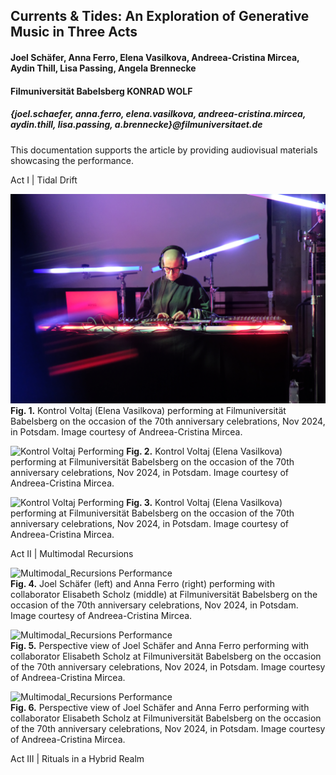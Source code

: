 ## Currents & Tides: An Exploration of Generative Music in Three Acts
#### Joel Schäfer, Anna Ferro, Elena Vasilkova, Andreea-Cristina Mircea, Aydin Thill, Lisa Passing, Angela Brennecke
#### Filmuniversität Babelsberg KONRAD WOLF
##### {joel.schaefer, anna.ferro, elena.vasilkova, andreea-cristina.mircea, aydin.thill, lisa.passing, a.brennecke}@filmuniversitaet.de

This documentation supports the article by providing audiovisual materials showcasing the performance.  

Act I | Tidal Drift

![Kontrol Voltaj Performing](assets/KV_01.JPG)
 **Fig. 1.** Kontrol Voltaj (Elena Vasilkova) performing at Filmuniversität Babelsberg on the occasion of the 70th anniversary celebrations, Nov 2024, in Potsdam. Image courtesy of Andreea-Cristina Mircea.  

![Kontrol Voltaj Performing](assets/KV_02.JPG)
 **Fig. 2.** Kontrol Voltaj (Elena Vasilkova) performing at Filmuniversität Babelsberg on the occasion of the 70th anniversary celebrations, Nov 2024, in Potsdam. Image courtesy of Andreea-Cristina Mircea.  

![Kontrol Voltaj Performing](assets/KV_03.JPG)
 **Fig. 3.** Kontrol Voltaj (Elena Vasilkova) performing at Filmuniversität Babelsberg on the occasion of the 70th anniversary celebrations, Nov 2024, in Potsdam. Image courtesy of Andreea-Cristina Mircea.  










Act II | Multimodal Recursions

![Multimodal_Recursions Performance](assets/MR_01.JPG)  
 **Fig. 4.** Joel Schäfer (left) and Anna Ferro (right) performing with collaborator Elisabeth Scholz (middle) at Filmuniversität Babelsberg on the occasion of the 70th anniversary celebrations, Nov 2024, in Potsdam. Image courtesy of Andreea-Cristina Mircea.  

![Multimodal_Recursions Performance](assets/MR_02.JPG)  
 **Fig. 5.** Perspective view of Joel Schäfer and Anna Ferro performing  with collaborator Elisabeth Scholz at Filmuniversität Babelsberg on the occasion of the 70th anniversary celebrations, Nov 2024, in Potsdam. Image courtesy of Andreea-Cristina Mircea. 

![Multimodal_Recursions Performance](assets/MR_03.JPG)  
 **Fig. 6.** Perspective view of Joel Schäfer and Anna Ferro performing  with collaborator Elisabeth Scholz at Filmuniversität Babelsberg on the occasion of the 70th anniversary celebrations, Nov 2024, in Potsdam. Image courtesy of Andreea-Cristina Mircea. 



Act III | Rituals in a Hybrid Realm

